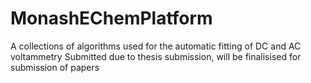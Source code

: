 # MonashEChemPlatform
A collections of algorithms used for the automatic fitting of DC and AC voltammetry
Submitted due to thesis submission, will be finalisised for submission of papers
